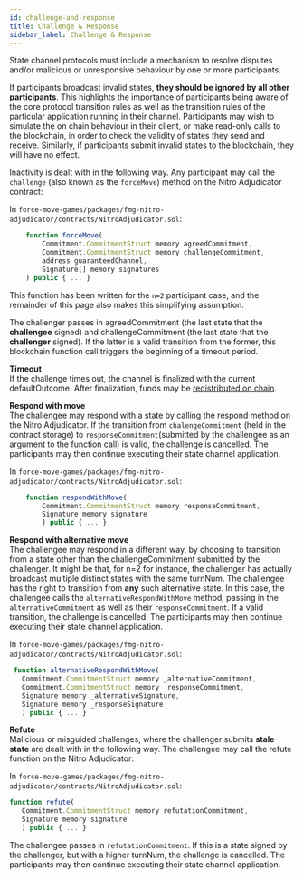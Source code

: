 ```yaml
---
id: challenge-and-response
title: Challenge & Response
sidebar_label: Challenge & Response
---
```


State channel protocols must include a mechanism to resolve disputes and/or malicious or unresponsive behaviour by one or more participants.

If participants broadcast invalid states, **they should be ignored by all other participants**. This highlights the importance of participants being aware of the core protocol transition rules as well as the transition rules of the particular application running in their channel. Participants may wish to simulate the on chain behaviour in their client, or make read-only calls to the blockchain, in order to check the validity of states they send and receive. Similarly, if participants submit invalid states to the blockchain, they will have no effect.

Inactivity is dealt with in the following way. Any participant may call the `challenge` \(also known as the `forceMove`\) method on the Nitro Adjudicator contract:

In `force-move-games/packages/fmg-nitro-adjudicator/contracts/NitroAdjudicator.sol`:

```javascript
    function forceMove(
        Commitment.CommitmentStruct memory agreedCommitment,
        Commitment.CommitmentStruct memory challengeCommitment,
        address guaranteedChannel,
        Signature[] memory signatures
    ) public { ... }
```

This function has been written for the `n=2` participant case, and the remainder of this page also makes this simplifying assumption.

The challenger passes in agreedCommitment \(the last state that the **challengee** signed\) and challengeCommitment \(the last state that the **challenger** signed\). If the latter is a valid transition from the former, this blockchain function call triggers the beginning of a timeout period.

**Timeout**  
If the challenge times out, the channel is finalized with the current defaultOutcome. After finalization, funds may be [redistributed on chain](redistribution-of-assets.md).

**Respond with move**  
The challengee may respond with a state by calling the respond method on the Nitro Adjudicator. If the transition from `chalengeCommitment` \(held in the contract storage\) to `responseCommitment`\(submitted by the challengee as an argument to the function call\) is valid, the challenge is cancelled. The participants may then continue executing their state channel application.

In `force-move-games/packages/fmg-nitro-adjudicator/contracts/NitroAdjudicator.sol`:

```javascript
    function respondWithMove(
        Commitment.CommitmentStruct memory responseCommitment,
        Signature memory signature
        ) public { ... }
```

**Respond with alternative move**  
The challengee may respond in a different way, by choosing to transition from a state other than the challengeCommitment submitted by the challenger. It might be that, for n=2 for instance, the challenger has actually broadcast multiple distinct states with the same turnNum. The challengee has the right to transition from **any** such alternative state. In this case, the challengee calls the `alternativeRespondWithMove` method, passing in the `alternativeCommitment` as well as their `responseCommitment`. If a valid transition, the challenge is cancelled. The participants may then continue executing their state channel application.

In `force-move-games/packages/fmg-nitro-adjudicator/contracts/NitroAdjudicator.sol`:

```javascript
 function alternativeRespondWithMove(
   Commitment.CommitmentStruct memory _alternativeCommitment,
   Commitment.CommitmentStruct memory _responseCommitment,
   Signature memory _alternativeSignature,
   Signature memory _responseSignature
   ) public { ... }
```

**Refute**  
Malicious or misguided challenges, where the challenger submits **stale state** are dealt with in the following way. The challengee may call the refute function on the Nitro Adjudicator:

In `force-move-games/packages/fmg-nitro-adjudicator/contracts/NitroAdjudicator.sol`:

```javascript
function refute(
   Commitment.CommitmentStruct memory refutationCommitment,
   Signature memory signature
   ) public { ... }
```

The challengee passes in `refutationCommitment`. If this is a state signed by the challenger, but with a higher turnNum, the challenge is cancelled. The participants may then continue executing their state channel application.
